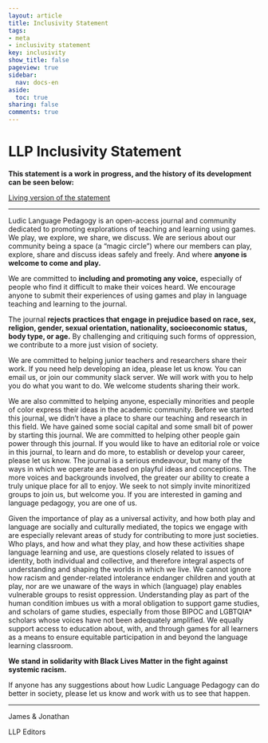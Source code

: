 ```yaml
---
layout: article
title: Inclusivity Statement
tags:
- meta
- inclusivity statement
key: inclusivity
show_title: false
pageview: true
sidebar:
  nav: docs-en
aside:
  toc: true
sharing: false
comments: true
---
```


# LLP Inclusivity Statement

**This statement is a work in progress, and the history of its development can be seen below:**

<a class="button button--success button--rounded button--lg" href="https://docs.google.com/document/d/1Gto9A7xWC-cHuC4d2UDk6U3SN_cHo4IRmfZkxWg6Z_w/edit?usp=sharing"><i class="fa fa-file-text"></i> Living version of the statement </a>

---

Ludic Language Pedagogy is an open-access journal and community dedicated to promoting explorations of teaching and learning using games. We play, we explore, we share, we discuss. We are serious about our community being a space (a “magic circle”) where our members can play, explore, share and discuss ideas safely and freely. And where **anyone is welcome to come and play.**

We are committed to **including and promoting any voice,** especially of people who find it difficult to make their voices heard. We encourage anyone to submit their experiences of using games and play in language teaching and learning to the journal.

The journal **rejects practices that engage in prejudice based on race, sex, religion, gender, sexual orientation, nationality, socioeconomic status, body type, or age.** By challenging and critiquing such forms of oppression, we contribute to a more just vision of society.

We are committed to helping junior teachers and researchers share their work. If you need help developing an idea, please let us know. You can email us, or join our community slack server. We will work with you to help you do what you want to do. We welcome students sharing their work.

We are also committed to helping anyone, especially minorities and people of color express their ideas in the academic community. Before we started this journal, we didn’t have a place to share our teaching and research in this field. We have gained some social capital and some small bit of power by starting this journal. We are committed to helping other people gain power through this journal. If you would like to have an editorial role or voice in this journal, to learn and do more, to establish or develop your career, please let us know. The journal is a serious endeavour, but many of the ways in which we operate are based on playful ideas and conceptions. The more voices and backgrounds involved, the greater our ability to create a truly unique place for all to enjoy. We seek to not simply invite minoritized groups to join us, but welcome you. If you are interested in gaming and language pedagogy, you are one of us.

Given the importance of play as a universal activity, and how both play and language are socially and culturally mediated, the topics we engage with are especially relevant areas of study for contributing to more just societies. Who plays, and how and what they play, and how these activities shape language learning and use, are questions closely related to issues of identity, both individual and collective, and therefore integral aspects of understanding and shaping the worlds in which we live. We cannot ignore how racism and gender-related intolerance endanger children and youth at play, nor are we unaware of the ways in which (language) play enables vulnerable groups to resist oppression. Understanding play as part of the human condition imbues us with a moral obligation to support game studies, and scholars of game studies, especially from those BIPOC and LGBTQIA* scholars whose voices have not been adequately amplified. We equally support access to education about, with, and through games for all learners as a means to ensure equitable participation in and beyond the language learning classroom.

**We stand in solidarity with Black Lives Matter in the fight against systemic racism.**

If anyone has any suggestions about how Ludic Language Pedagogy can do better in society, please let us know and work with us to see that happen.

---
James & Jonathan

LLP Editors
